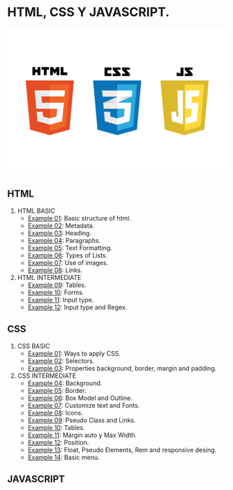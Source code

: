 # HTML, CSS Y JAVASCRIPT.

![HCJ](./Recursos/javascript-vs-html-vs-css-1024x683.jpg)

## HTML

1. HTML BASIC
   - [Example 01](HTML/Example_01.html): Basic structure of html.
   - [Example 02](HTML/Example_02.html): Metadata.
   - [Example 03](HTML/Example_03.html): Heading.
   - [Example 04](HTML/Example_04.html): Paragraphs.
   - [Example 05](HTML/Example_05.html): Text Formatting.
   - [Example 06](HTML/Example_06.html): Types of Lists.
   - [Example 07](HTML/Example_07.html): Use of images.
   - [Example 08](HTML/Example_08.html): Links.
2. HTML INTERMEDIATE
   - [Example 09](HTML/Example_09.html): Tables.
   - [Example 10](HTML/Example_10.html): Forms.
   - [Example 11](HTML/Example_11.html): Input type.
   - [Example 12](HTML/Example_12.html): Input type and Regex.

## CSS

1. CSS BASIC
   - [Example 01](CSS/Example_01): Ways to apply CSS.
   - [Example 02](CSS/Example_02): Selectors.
   - [Example 03](CSS/Example_03): Properties background, border, margin and padding.
1. CSS INTERMEDIATE
   - [Example 04](CSS/Example_04): Background.
   - [Example 05](CSS/Example_05): Border.
   - [Example 06](CSS/Example_06): Box Model and Outline.
   - [Example 07](CSS/Example_07): Customize text and Fonts.
   - [Example 08](CSS/Example_08): Icons.
   - [Example 09](CSS/Example_09): Pseudo Class and Links.
   - [Example 10](CSS/Example_10): Tables.
   - [Example 11](CSS/Example_11): Margin auto y Max Width.
   - [Example 12](CSS/Example_12): Position.
   - [Example 13](CSS/Example_13): Float, Pseudo Elements, Rem and responsive desing.
   - [Example 14](CSS/Example_14): Basic menu.

## JAVASCRIPT

